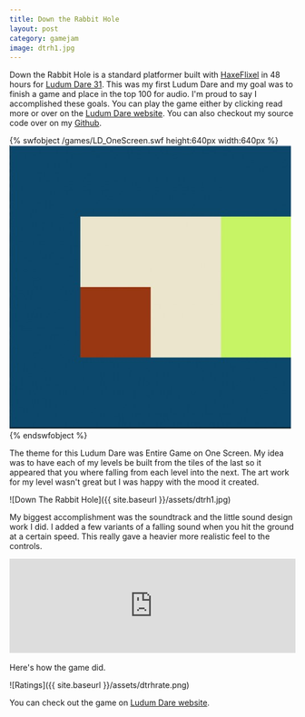 ```yaml
---
title: Down the Rabbit Hole
layout: post
category: gamejam
image: dtrh1.jpg
---
```


Down the Rabbit Hole is a standard platformer built with [HaxeFlixel](http://haxeflixel.com/) in 48 hours for [Ludum Dare 31](http://ludumdare.com/compo/). This was my first Ludum Dare and my goal was to finish a game and place in the top 100 for audio. I'm proud to say I accomplished these goals. You can play the game either by clicking read more or over on the [Ludum Dare website](http://ludumdare.com/compo/ludum-dare-33/?action=preview&uid=23711). You can also checkout my source code over on my [Github](https://github.com/cxsquared/LD_OneScreen).

{% swfobject /games/LD_OneScreen.swf height:640px width:640px %}<img src="/assets/dtrh2.jpg">{% endswfobject %}

The theme for this Ludum Dare was Entire Game on One Screen. My idea was to have each of my levels be built from the tiles of the last so it appeared that you where falling from each level into the next. The art work for my level wasn't great but I was happy with the mood it created.

![Down The Rabbit Hole]({{ site.baseurl }}/assets/dtrh1.jpg)

My biggest accomplishment was the soundtrack and the little sound design work I did. I added a few variants of a falling sound when you hit the ground at a certain speed. This really gave a heavier more realistic feel to the controls.

<iframe width="100%" height="166" scrolling="no" frameborder="no" src="https://w.soundcloud.com/player/?url=https%3A//api.soundcloud.com/tracks/180443476&amp;color=ff5500&amp;auto_play=false&amp;hide_related=false&amp;show_comments=true&amp;show_user=true&amp;show_reposts=false"></iframe>

Here's how the game did.

![Ratings]({{ site.baseurl }}/assets/dtrhrate.png)

You can check out the game on [Ludum Dare website](http://ludumdare.com/compo/ludum-dare-33/?action=preview&uid=23711).
